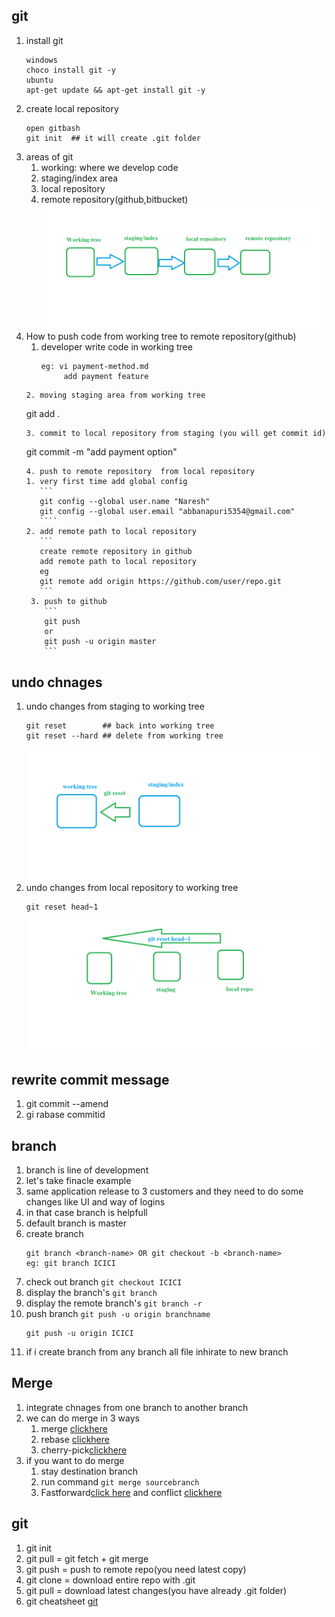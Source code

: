 ## git 
   1. install git 
      ```
      windows
      choco install git -y
      ubuntu
      apt-get update && apt-get install git -y
      ``` 
   2. create local repository 
      ```
      open gitbash
      git init  ## it will create .git folder
      ```
   3. areas of git 
      1. working: where we develop code 
      2. staging/index area
      3. local repository
      4. remote repository(github,bitbucket)
   ![git](../Images/git01.png) 
   4. How to push code from working tree to remote repository(github) 
      1. developer write code in working tree 
         ```
         eg: vi payment-method.md
              add payment feature
        ``` 
      2. moving staging area from working tree 
         ```
         git add .
         ``` 
      3. commit to local repository from staging (you will get commit id)
         ```
         git commit -m "add payment option"
         ``` 
      4. push to remote repository  from local repository
         1. very first time add global config 
            ```
            git config --global user.name "Naresh" 
            git config --global user.email "abbanapuri5354@gmail.com"
            ````
         2. add remote path to local repository
            ```
            create remote repository in github 
            add remote path to local repository
            eg
            git remote add origin https://github.com/user/repo.git
            ``` 
          3. push to github 
             ```
             git push 
             or
             git push -u origin master
             ```  
 ## undo chnages
   1. undo changes from staging to working tree 
       ```
       git reset        ## back into working tree
       git reset --hard ## delete from working tree
       ```
       ![git](../Images/git%20reset.png)
   2. undo changes from local repository to working tree 
      ```
      git reset head~1
      ``` 
      ![git](../Images/commit.png)
 ## rewrite commit message 
   1. git commit --amend
   2. gi rabase commitid 
 ## branch 
   1. branch is line of development 
   2. let's take finacle example 
   3. same application release to 3 customers and they need to do some changes like UI and way of logins 
   4. in that case branch is helpfull 
   5. default branch is master
   6. create branch 
       ```
       git branch <branch-name> OR git checkout -b <branch-name>
       eg: git branch ICICI
       ```
   7. check out branch ```git checkout ICICI```
   8. display the branch's ```git branch```
   9. display the remote branch's ```git branch -r```
   10. push branch ```git push -u origin branchname```
        ```
        git push -u origin ICICI
        ``` 
   11. if i create branch from any branch all file  inhirate to new branch 

## Merge
   1.  integrate chnages from one branch to another branch 
   2.  we can do merge in 3 ways 
       1. merge [clickhere](https://www.atlassian.com/git/tutorials/using-branches/git-merge)
       2. rebase [clickhere](https://www.atlassian.com/git/tutorials/rewriting-history/git-rebase)
       3. cherry-pick[clickhere](https://www.atlassian.com/git/tutorials/cherry-pick)
   3. if you want to do merge 
      1. stay destination branch 
      2. run command ```git merge sourcebranch``` 
      3. Fastforward[click here](https://ariya.io/2013/09/fast-forward-git-merge) and conflict [clickhere](https://www.atlassian.com/git/tutorials/using-branches/merge-conflicts) 
## git 
   1. git init
   2. git pull = git fetch + git merge
   3. git push = push to remote repo(you need latest copy)
   4. git clone = download entire repo with .git
   5. git pull = download latest changes(you have already .git folder)
   6. git cheatsheet 
      [git](file:///E:/devops-aws/DevOps/CICD/Images/SWTM-2088_Atlassian-Git-Cheatsheet.pdf)
         
